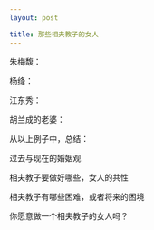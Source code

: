 ```yaml
---
layout: post

title: 那些相夫教子的女人
---
```


朱梅馥：

杨绛：

江东秀：

胡兰成的老婆：


从以上例子中，总结：

过去与现在的婚姻观

相夫教子要做好哪些，女人的共性

相夫教子有哪些困难，或者将来的困境

你愿意做一个相夫教子的女人吗？


